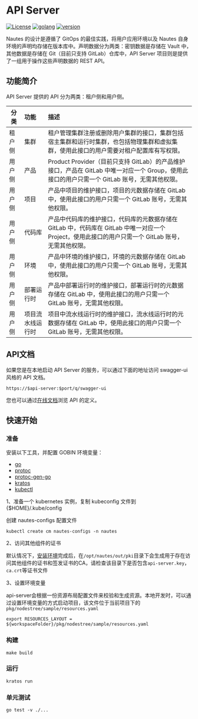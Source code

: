 # API Server

[![License](https://img.shields.io/badge/License-Apache%202.0-blue.svg)](https://opensource.org/licenses/Apache-2.0)
[![golang](https://img.shields.io/badge/golang-v1.17.13-brightgreen)](https://go.dev/doc/install)
[![version](https://img.shields.io/badge/version-v0.3.1-green)]()


Nautes 的设计是遵循了 GitOps 的最佳实践，将用户应用环境以及 Nautes 自身环境的声明均存储在版本库中。声明数据分为两类：密钥数据是存储在 Vault 中，其他数据是存储在 Git（目前只支持 GitLab）仓库中，API Server 项目则是提供了一组用于操作这些声明数据的 REST API。

## 功能简介

API Server 提供的 API 分为两类：租户侧和用户侧。

| 分类   | 功能       | 描述                                       |
| ---- | :------- | :--------------------------------------- |
| 租户侧  | 集群       | 租户管理集群注册或删除用户集群的接口，集群包括宿主集群和运行时集群，也包括物理集群和虚拟集群，使用此接口的用户需要对租户配置库有写权限。 |
| 用户侧  | 产品       | Product Provider（目前只支持 GitLab）的产品维护接口，产品在 GitLab 中唯一对应一个 Group，使用此接口的用户只需一个 GitLab 账号，无需其他权限。 |
| 用户侧  | 项目       | 产品中项目的维护接口，项目的元数据存储在 GitLab 中，使用此接口的用户只需一个 GitLab 账号，无需其他权限。 |
| 用户侧  | 代码库      | 产品中代码库的维护接口，代码库的元数据存储在 GitLab 中，代码库在 GitLab 中唯一对应一个 Project，使用此接口的用户只需一个 GitLab 账号，无需其他权限。 |
| 用户侧  | 环境       | 产品中环境的维护接口，环境的元数据存储在 GitLab 中，使用此接口的用户只需一个 GitLab 账号，无需其他权限。 |
| 用户侧  | 部署运行时    | 产品中部署运行时的维护接口，部署运行时的元数据存储在 GitLab 中，使用此接口的用户只需一个 GitLab 账号，无需其他权限。 |
| 用户侧  | 项目流水线运行时 | 项目中流水线运行时的维护接口，流水线运行时的元数据存储在 GitLab 中，使用此接口的用户只需一个 GitLab 账号，无需其他权限。 |

## API文档

如果您是在本地启动 API Server 的服务，可以通过下面的地址访问 swagger-ui 风格的 API 文档。

```shell
https://$api-server:$port/q/swagger-ui
```

您也可以通过[在线文档](https://nautes.io/api/)浏览 API 的定义。

## 快速开始

### 准备

安装以下工具，并配置 GOBIN 环境变量：

- [go](https://golang.org/dl/)
- [protoc](https://github.com/protocolbuffers/protobuf)
- [protoc-gen-go](https://github.com/protocolbuffers/protobuf-go)
- [kratos](https://go-kratos.dev/docs/getting-started/usage/#%E5%AE%89%E8%A3%85)
- [kubectl](https://kubernetes.io/docs/tasks/tools/)

1、准备一个 kubernetes 实例，复制 kubeconfig 文件到 {$HOME}/.kube/config

创建 nautes-configs 配置文件

```
kubectl create cm nautes-configs -n nautes
```

2、访问其他组件的证书

默认情况下，[安装环境](https://nautes.io/guide/user-guide/installation.html#%E5%87%86%E5%A4%87%E7%8E%AF%E5%A2%83)完成后，在`/opt/nautes/out/pki`目录下会生成用于存在访问其他组件的证书和签发证书的CA，请检查该目录下是否包含`api-server.key`，`ca.crt`等证书文件

3、设置环境变量

api-server会根据一份资源布局配置文件来校验和生成资源。本地开发时，可以通过设置环境变量的方式启动项目，该文件位于当前项目下的 `pkg/nodestree/sample/resources.yaml`

```
export RESOURCES_LAYOUT = ${workspaceFolder}/pkg/nodestree/sample/resources.yaml
```



### 构建

```
make build
```

### 运行

```bash
kratos run
```
### 单元测试

```shell
go test -v ./...
```


